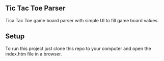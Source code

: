## Tic Tac Toe Parser

Tica Tac Toe game board parser with simple UI to fill game board values.

## Setup

To run this project just clone this repo to your computer and open the index.htm file in a browser.
